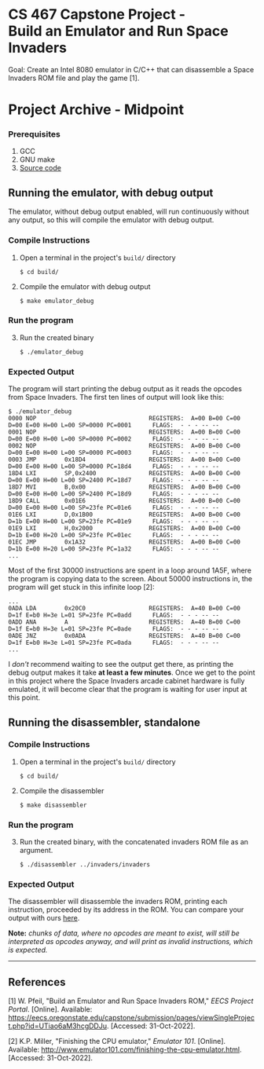 # CS 467 Capstone Project - <br> Build an Emulator and Run Space Invaders

Goal: Create an Intel 8080 emulator in C/C++ that can disassemble a Space Invaders ROM file and play the game [1].

# Project Archive - Midpoint

### Prerequisites

1. GCC
2. GNU make
3. [Source code](https://github.com/jackgallivan/8080-emulator-space-invaders/releases/tag/v0.1)

## Running the emulator, with debug output

The emulator, without debug output enabled, will run continuously without any output, so this will compile the emulator with debug output. 

### Compile Instructions

1. Open a terminal in the project's `build/` directory

   ```
   $ cd build/
   ```

2. Compile the emulator with debug output

   ```
   $ make emulator_debug
   ```

### Run the program

3. Run the created binary

   ```
   $ ./emulator_debug
   ```

### Expected Output

The program will start printing the debug output as it reads the opcodes from Space Invaders. The first ten lines of output will look like this:

```
$ ./emulator_debug
0000 NOP                                REGISTERS:  A=00 B=00 C=00 D=00 E=00 H=00 L=00 SP=0000 PC=0001      FLAGS:  - - - -- --
0001 NOP                                REGISTERS:  A=00 B=00 C=00 D=00 E=00 H=00 L=00 SP=0000 PC=0002      FLAGS:  - - - -- --
0002 NOP                                REGISTERS:  A=00 B=00 C=00 D=00 E=00 H=00 L=00 SP=0000 PC=0003      FLAGS:  - - - -- --
0003 JMP        0x18D4                  REGISTERS:  A=00 B=00 C=00 D=00 E=00 H=00 L=00 SP=0000 PC=18d4      FLAGS:  - - - -- --
18D4 LXI        SP,0x2400               REGISTERS:  A=00 B=00 C=00 D=00 E=00 H=00 L=00 SP=2400 PC=18d7      FLAGS:  - - - -- --
18D7 MVI        B,0x00                  REGISTERS:  A=00 B=00 C=00 D=00 E=00 H=00 L=00 SP=2400 PC=18d9      FLAGS:  - - - -- --
18D9 CALL       0x01E6                  REGISTERS:  A=00 B=00 C=00 D=00 E=00 H=00 L=00 SP=23fe PC=01e6      FLAGS:  - - - -- --
01E6 LXI        D,0x1B00                REGISTERS:  A=00 B=00 C=00 D=1b E=00 H=00 L=00 SP=23fe PC=01e9      FLAGS:  - - - -- --
01E9 LXI        H,0x2000                REGISTERS:  A=00 B=00 C=00 D=1b E=00 H=20 L=00 SP=23fe PC=01ec      FLAGS:  - - - -- --
01EC JMP        0x1A32                  REGISTERS:  A=00 B=00 C=00 D=1b E=00 H=20 L=00 SP=23fe PC=1a32      FLAGS:  - - - -- --
...
```

Most of the first 30000 instructions are spent in a loop around 1A5F, where the program is copying data to the screen. About 50000 instructions in, the program will get stuck in this infinite loop [2]:

```
...
0ADA LDA        0x20C0                  REGISTERS:  A=40 B=00 C=00 D=1f E=b0 H=3e L=01 SP=23fe PC=0add      FLAGS:  - - - -- --
0ADD ANA        A                       REGISTERS:  A=40 B=00 C=00 D=1f E=b0 H=3e L=01 SP=23fe PC=0ade      FLAGS:  - - - -- --
0ADE JNZ        0x0ADA                  REGISTERS:  A=40 B=00 C=00 D=1f E=b0 H=3e L=01 SP=23fe PC=0ada      FLAGS:  - - - -- --
...
```

I *don't* recommend waiting to see the output get there, as printing the debug output makes it take **at least a few minutes**. Once we get to the point in this project where the Space Invaders arcade cabinet hardware is fully emulated, it will become clear that the program is waiting for user input at this point.

## Running the disassembler, standalone

### Compile Instructions

1. Open a terminal in the project's `build/` directory

   ```
   $ cd build/
   ```

2. Compile the disassembler

   ```
   $ make disassembler
   ```

### Run the program

3. Run the created binary, with the concatenated invaders ROM file as an argument.

   ```
   $ ./disassembler ../invaders/invaders
   ```

### Expected Output

The disassembler will disassemble the invaders ROM, printing each instruction, proceeded by its address in the ROM. You can compare your output with ours [here](invaders/invaders-disassembled.txt).

**Note:** *chunks of data, where no opcodes are meant to exist, will still be interpreted as opcodes anyway, and will print as invalid instructions, which is expected.*

---

## References

[1] W. Pfeil, "Build an Emulator and Run Space Invaders ROM," *EECS Project Portal*. [Online]. Available: https://eecs.oregonstate.edu/capstone/submission/pages/viewSingleProject.php?id=UTiao6aM3hcgDDJu. [Accessed: 31-Oct-2022].

[2] K.P. Miller, "Finishing the CPU emulator," *Emulator 101*. [Online]. Available: http://www.emulator101.com/finishing-the-cpu-emulator.html. [Accessed: 31-Oct-2022].
